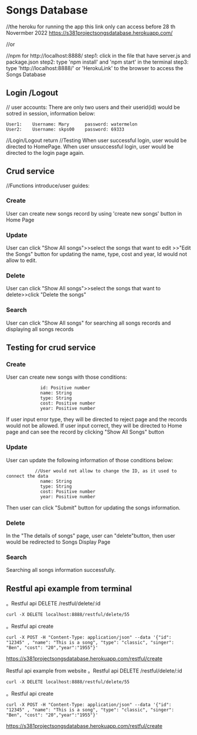 # Songs Database       

//the heroku for running the app  this link only can access before 28 th Novermber 2022
https://s381projectsongsdatabase.herokuapp.com/ 

//or

//npm for http://localhost:8888/
step1: click in the file that have server.js and package.json 
step2: type 'npm install' and 'npm start' in the terminal 
step3: type 'http://localhost:8888/' or 'HerokuLink' to the browser to access the Songs Database   


## Login /Logout 
// user accounts:
There are only two users and their userid(id) would be sotred in session, information below:
```
User1:    Username: Mary      password: watermelon
User2:    Username: skps00    password: 69333
```
//Login/Logout return  //Testing 
When user successful login, user would be directed to HomePage.
When user unsuccessful login, user would be directed to the login page again.

## Crud service
//Functions introduce/user guides:
### Create
User can create new songs record by using 'create new songs' button in Home Page

### Update  
User can click "Show All songs">>select the songs that want to edit >>"Edit the Songs" button for updating the name, type, cost 
and year, Id would not allow to edit.

### Delete 
User can click "Show All songs">>select the songs that want to delete>>click "Delete the songs" 

### Search
User can click "Show All songs" for searching all songs records and displaying all songs records 

## Testing for crud service
### Create 
User can create new songs with those conditions:
```
             id: Positive number
             name: String
             type: String 
             cost: Positive number
             year: Positive number
```
If user input error type, they will be directed to reject page and the records would not be allowed.
If user input correct, they will be directed to Home page and can see the record by clicking "Show All Songs" button 

### Update
User can update the following information of those conditions below:
```
           //User would not allow to change the ID, as it used to connect the data
             name: String
             type: String 
             cost: Positive number
             year: Positive number
```
Then user can click "Submit" button for updating the songs information.

### Delete 
In the "The details of songs" page, user can "delete"button, then user would be redirected to Songs Display Page 

### Search
Searching all songs information successfully.

## Restful api example from terminal
。Restful api DELETE /restful/delete/:id

`curl -X DELETE localhost:8888/restful/delete/55`

。Restful api create

`curl -X POST -H "Content-Type: application/json" --data '{"id": "12345" , "name": "This is a song", "type": "classic", "singer": "Ben", "cost": "20","year":"1955"}' 
`

https://s381projectsongsdatabase.herokuapp.com/restful/create

Restful api example from website 
。Restful api DELETE /restful/delete/:id

`curl -X DELETE localhost:8888/restful/delete/55`

。Restful api create

`curl -X POST -H "Content-Type: application/json" --data '{"id": "12345" , "name": "This is a song", "type": "classic", "singer": "Ben", "cost": "20","year":"1955"}' `

https://s381projectsongsdatabase.herokuapp.com/restful/create













